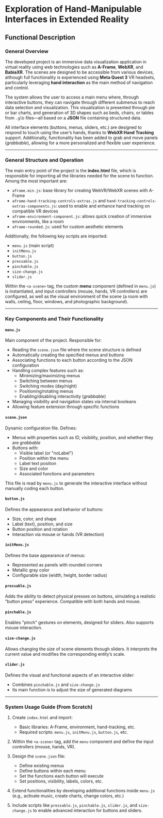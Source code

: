 # Exploration of Hand-Manipulable Interfaces in Extended Reality
## Functional Description

### General Overview

The developed project is an immersive data visualization application in virtual reality using web technologies such as **A-Frame**, **WebXR**, and **BabiaXR**. The scenes are designed to be accessible from various devices, although full functionality is experienced using **Meta Quest 3** VR headsets, particularly leveraging **hand interaction** as the main method of navigation and control.

The system allows the user to access a main menu where, through interactive buttons, they can navigate through different submenus to reach data selection and visualization. This visualization is presented through pie or bar charts, and generation of 3D shapes such as beds, chairs, or tables from `.glb` files—all based on a **JSON** file containing structured data.

All interface elements (buttons, menus, sliders, etc.) are designed to respond to touch using the user’s hands, thanks to **WebXR Hand Tracking** support. Additionally, functionality has been added to grab and move panels (*grabbable*), allowing for a more personalized and flexible user experience.

---

### General Structure and Operation

The main entry point of the project is the **index.html** file, which is responsible for importing all the libraries needed for the scene to function. Among the most important are:

- `aframe.min.js`: base library for creating WebVR/WebXR scenes with A-Frame 
- `aframe-hand-tracking-controls-extras.js` and `hand-tracking-controls-extras-components.js`: used to enable and enhance hand tracking on compatible VR devices 
- `aframe-environment-component.js`: allows quick creation of immersive environments, like a room 
- `aframe-rounded.js`: used for custom aesthetic elements

Additionally, the following key scripts are imported:

- `menu.js` (main script) 
- `initMenu.js` 
- `button.js` 
- `pressable.js` 
- `pinchable.js` 
- `size-change.js` 
- `slider.js`

Within the `<a-scene>` tag, the custom **menu** component (defined in `menu.js`) is instantiated, and input controllers (mouse, hands, VR controllers) are configured, as well as the visual environment of the scene (a room with walls, ceiling, floor, windows, and photographic background).

---

### Key Components and Their Functionality

#### `menu.js`

Main component of the project. Responsible for:

- Reading the `scene.json` file where the scene structure is defined 
- Automatically creating the specified menus and buttons 
- Associating functions to each button according to the JSON configuration 
- Handling complex features such as:
  - Minimizing/maximizing menus 
  - Switching between menus 
  - Switching modes (day/night) 
  - Positioning/rotating menus 
  - Enabling/disabling interactivity (*grabbable*) 
- Managing visibility and navigation states via internal booleans 
- Allowing feature extension through specific functions

#### `scene.json`

Dynamic configuration file. Defines:

- Menus with properties such as ID, visibility, position, and whether they are *grabbable* 
- Buttons with:
  - Visible label (or "noLabel") 
  - Position within the menu 
  - Label text position 
  - Size and color 
  - Associated functions and parameters

This file is read by `menu.js` to generate the interactive interface without manually coding each button.

#### `button.js`

Defines the appearance and behavior of buttons:

- Size, color, and shape 
- Label (text), position, and size 
- Button position and rotation 
- Interaction via mouse or hands (VR detection)

#### `initMenu.js`

Defines the base appearance of menus:

- Represented as panels with rounded corners 
- Metallic gray color 
- Configurable size (width, height, border radius)

#### `pressable.js`

Adds the ability to detect physical presses on buttons, simulating a realistic “button press” experience. Compatible with both hands and mouse.

#### `pinchable.js`

Enables "pinch" gestures on elements, designed for sliders. Also supports mouse interaction.

#### `size-change.js`

Allows changing the size of scene elements through sliders. It interprets the current value and modifies the corresponding entity’s scale.

#### `slider.js`

Defines the visual and functional aspects of an interactive slider:

- Combines `pinchable.js` and `size-change.js` 
- Its main function is to adjust the size of generated diagrams

---

### System Usage Guide (From Scratch)

1. Create `index.html` and import:
   - Basic libraries: A-Frame, environment, hand-tracking, etc. 
   - Required scripts: `menu.js`, `initMenu.js`, `button.js`, etc.

2. Within the `<a-scene>` tag, add the `menu` component and define the input controllers (mouse, hands, VR).

3. Design the `scene.json` file:
   - Define existing menus 
   - Define buttons within each menu 
   - Set the functions each button will execute 
   - Set positions, visibility, labels, colors, etc.

4. Extend functionalities by developing additional functions inside `menu.js` (e.g., activate music, create charts, change colors, etc.)

5. Include scripts like `pressable.js`, `pinchable.js`, `slider.js`, and `size-change.js` to enable advanced interaction for buttons and sliders.
